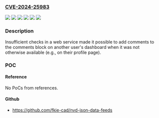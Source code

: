 ### [CVE-2024-25983](https://cve.mitre.org/cgi-bin/cvename.cgi?name=CVE-2024-25983)
![](https://img.shields.io/static/v1?label=Product&message=4.2.6&color=blue)
![](https://img.shields.io/static/v1?label=Product&message=Extra%20Packages%20for%20Enterprise%20Linux&color=blue)
![](https://img.shields.io/static/v1?label=Product&message=Fedora&color=blue)
![](https://img.shields.io/static/v1?label=Product&message=moodle&color=blue)
![](https://img.shields.io/static/v1?label=Version&message=n%2Fa&color=blue)
![](https://img.shields.io/static/v1?label=Vulnerability&message=Authorization%20Bypass%20Through%20User-Controlled%20Key&color=brighgreen)

### Description

Insufficient checks in a web service made it possible to add comments to the comments block on another user's dashboard when it was not otherwise available (e.g., on their profile page).

### POC

#### Reference
No PoCs from references.

#### Github
- https://github.com/fkie-cad/nvd-json-data-feeds

